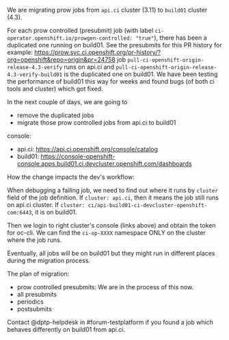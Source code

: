 We are migrating prow jobs from `api.ci` cluster (3.11) to `build01` cluster (4.3).

For each prow controlled (presubmit) job (with label `ci-operator.openshift.io/prowgen-controlled: "true"`), there has been a duplicated one running
on build01. See the presubmits for this PR history for example:
https://prow.svc.ci.openshift.org/pr-history/?org=openshift&repo=origin&pr=24758 job
`pull-ci-openshift-origin-release-4.3-verify` runs on api.ci and `pull-ci-openshift-origin-release-4.3-verify-build01` is the duplicated
one on build01.
We have been testing the performance of build01 this way for weeks and found bugs (of both ci tools and cluster) which got fixed.

In the next couple of days, we are going to
* remove the duplicated jobs
* migrate those prow controlled jobs from api.ci to build01

console:
* api.ci: https://api.ci.openshift.org/console/catalog
* build01: https://console-openshift-console.apps.build01.ci.devcluster.openshift.com/dashboards

How the change impacts the dev's workflow:

When debugging a failing job, we need to find out where it runs by `cluster` field of the job definition. 
If `cluster: api.ci`, then it means the job still runs on api.ci cluster.
If `cluster: ci/api-build01-ci-devcluster-openshift-com:6443`, it is on build01.

Then we login to right cluster's console (links above) and obtain the token for oc-cli. We can find the `ci-op-XXXX` namespace ONLY on the cluster where the job runs.

Eventually, all jobs will be on build01 but they might run in different places during the migration process.

The plan of migration:
* prow controlled presubmits: We are in the process of this now.
* all presubmits
* periodics
* postsubmits

Contact @dptp-helpdesk in #forum-testplatform if you found a job which behaves differently on build01 from api.ci.

